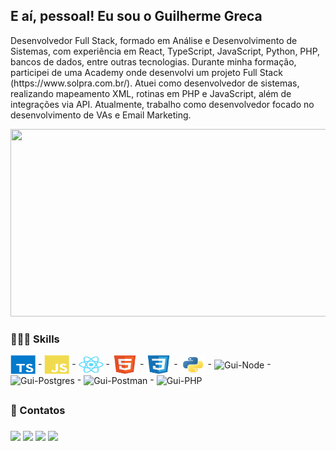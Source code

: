 ## E aí, pessoal! Eu sou o Guilherme Greca

<p>
Desenvolvedor Full Stack, formado em Análise e Desenvolvimento de Sistemas, com experiência em React, TypeScript, JavaScript, Python, PHP, bancos de dados, entre outras tecnologias. Durante minha formação, participei de uma Academy onde desenvolvi um projeto Full Stack (https://www.solpra.com.br/). Atuei como desenvolvedor de sistemas, realizando mapeamento XML, rotinas em PHP e JavaScript, além de integrações via API. Atualmente, trabalho como desenvolvedor focado no desenvolvimento de VAs e Email Marketing.
</p>

<p align="left">
  <img src="https://user-images.githubusercontent.com/74038190/225813708-98b745f2-7d22-48cf-9150-083f1b00d6c9.gif" width="700" height="300">
</p>

<div style="display: inline_block">
  <h3>👨🏼‍💻 Skills</h3>
  <img align="center" alt="Gui-Ts" height="30" width="40" src="https://raw.githubusercontent.com/devicons/devicon/master/icons/typescript/typescript-plain.svg"> - 
  <img align="center" alt="Gui-Js" height="30" width="40" src="https://raw.githubusercontent.com/devicons/devicon/master/icons/javascript/javascript-plain.svg"> - 
  <img align="center" alt="Gui-React" height="30" width="40" src="https://raw.githubusercontent.com/devicons/devicon/master/icons/react/react-original.svg"> - 
  <img align="center" alt="Gui-HTML" height="30" width="40" src="https://raw.githubusercontent.com/devicons/devicon/master/icons/html5/html5-original.svg"> - 
  <img align="center" alt="Gui-CSS" height="30" width="40" src="https://raw.githubusercontent.com/devicons/devicon/master/icons/css3/css3-original.svg"> - 
  <img align="center" alt="Gui-Python" height="30" width="40" src="https://raw.githubusercontent.com/devicons/devicon/master/icons/python/python-original.svg"> - 
  <img align="center" alt="Gui-Node" height="40" width="50" src="https://cdn.jsdelivr.net/gh/devicons/devicon/icons/nodejs/nodejs-original.svg" /> - 
  <img align="center" alt="Gui-Postgres" height="50" width="60" src="https://cdn.jsdelivr.net/gh/devicons/devicon/icons/postgresql/postgresql-plain-wordmark.svg" /> - 
  <img align="center" alt="Gui-Postman" height="50" width="60" src="https://cdn.jsdelivr.net/gh/devicons/devicon@latest/icons/postman/postman-plain.svg" /> - 
  <img align="center" alt="Gui-PHP" height="50" width="60" src="https://cdn.jsdelivr.net/gh/devicons/devicon/icons/php/php-original.svg" />
</div>

##

<div> 
  <h3>📧 Contatos<h3/>
  <a href="https://www.instagram.com/guilhermegreca/" target="_blank"><img src="https://img.shields.io/badge/-Instagram-%23E4405F?style=for-the-badge&logo=instagram&logoColor=white" target="_blank"></a>
  <a href = "mailto:guilherme3fs@gmail.com"><img src="https://img.shields.io/badge/-Gmail-%23333?style=for-the-badge&logo=gmail&logoColor=white" target="_blank"></a>
  <a href="https://www.linkedin.com/in/guilherme-greca-155027263/" target="_blank"><img src="https://img.shields.io/badge/-LinkedIn-%230077B5?style=for-the-badge&logo=linkedin&logoColor=white" target="_blank"></a> 
  <a href="https://wa.me/5535999613983"><img src="https://img.shields.io/badge/WhatsApp-25D366?style=for-the-badge&logo=whatsapp&logoColor=white"></a>
</div>
